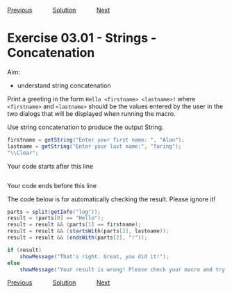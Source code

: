 [Previous](./ex02-03.md) &nbsp;&nbsp;&nbsp;&nbsp;&nbsp;&nbsp;&nbsp;&nbsp;&nbsp;&nbsp;     [Solution](../ans/ans03-01.md) &nbsp;&nbsp;&nbsp;&nbsp;&nbsp;&nbsp;&nbsp;&nbsp;&nbsp;&nbsp; [Next](./ex03-02.md)
# Exercise 03.01 - Strings - Concatenation

Aim: 
- understand string concatenation

Print a greeting in the form ``Hello <firstname> <lastname>!`` where
``<firstname>`` and ``<lastname>`` should be the values entered by the user
in the two dialogs that will be displayed when running the macro.

Use string concatenation to produce the output String.

```java
firstname = getString("Enter your first name: ", "Alan");
lastname = getString("Enter your last name:", "Turing");
"\\Clear";
```
Your code starts after this line 
```java

```
 Your code ends before this line

The code below is for automatically checking the result. Please ignore it! 
```java
parts = split(getInfo("log"));
result = (parts[0] == "Hello");
result = result && (parts[1] == firstname);
result = result && (startsWith(parts[2], lastname));
result = result && (endsWith(parts[2], "!"));

if (result) 
	showMessage("That's right. Great, you did it!");
else 
	showMessage("Your result is wrong! Please check your macro and try again!");
```

[Previous](./ex02-03.md) &nbsp;&nbsp;&nbsp;&nbsp;&nbsp;&nbsp;&nbsp;&nbsp;&nbsp;&nbsp;     [Solution](../ans/ans03-01.md) &nbsp;&nbsp;&nbsp;&nbsp;&nbsp;&nbsp;&nbsp;&nbsp;&nbsp;&nbsp; [Next](./ex03-02.md)
